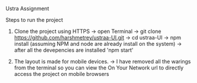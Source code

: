 Ustra Assignment 

Steps to run the project 
  1. Clone the project using HTTPS 
      -> open Terminal 
      -> git clone https://github.com/harshmetrey/ustraa-UI.git
      -> cd ustraa-UI
      -> npm install (assuming NPM and node are already install on the system)
      -> after all the devepencies are installed 'npm start'
      
  2. The layout is made for mobile devices.
      ->  I have removed all the warings from the terminal so you can view the On Your Network url to directly access the project on mobile browsers
  
  
